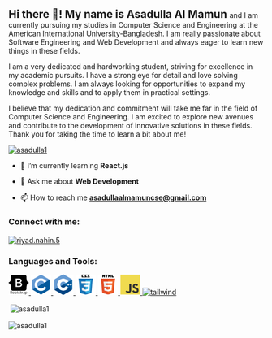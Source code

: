 <h3 align="center"> <h2 style= "display:inline">Hi there 👋! My name is Asadulla Al Mamun </h2> and I am currently pursuing my studies in Computer Science and Engineering at the American International University-Bangladesh. I am really passionate about Software Engineering and Web Development and always eager to learn new things in these fields.

I am a very dedicated and hardworking student, striving for excellence in my academic pursuits. I have a strong eye for detail and love solving complex problems. I am always looking for opportunities to expand my knowledge and skills and to apply them in practical settings.

I believe that my dedication and commitment will take me far in the field of Computer Science and Engineering. I am excited to explore new avenues and contribute to the development of innovative solutions in these fields. Thank you for taking the time to learn a bit about me!</h3>

<p align="left"> <a href="https://github.com/ryo-ma/github-profile-trophy"><img src="https://github-profile-trophy.vercel.app/?username=asadulla1" alt="asadulla1" /></a> </p>

- 🌱 I’m currently learning **React.js**

- 💬 Ask me about **Web Development**

- 📫 How to reach me **asadullaalmamuncse@gmail.com**

<h3 align="left">Connect with me:</h3>
<p align="left">
<a href="https://fb.com/riyad.nahin.5" target="blank"><img align="center" src="https://raw.githubusercontent.com/rahuldkjain/github-profile-readme-generator/master/src/images/icons/Social/facebook.svg" alt="riyad.nahin.5" height="30" width="40" /></a>
</p>

<h3 align="left">Languages and Tools:</h3>
<p align="left"> <a href="https://getbootstrap.com" target="_blank" rel="noreferrer"> <img src="https://raw.githubusercontent.com/devicons/devicon/master/icons/bootstrap/bootstrap-plain-wordmark.svg" alt="bootstrap" width="40" height="40"/> </a> <a href="https://www.cprogramming.com/" target="_blank" rel="noreferrer"> <img src="https://raw.githubusercontent.com/devicons/devicon/master/icons/c/c-original.svg" alt="c" width="40" height="40"/> </a> <a href="https://www.w3schools.com/cpp/" target="_blank" rel="noreferrer"> <img src="https://raw.githubusercontent.com/devicons/devicon/master/icons/cplusplus/cplusplus-original.svg" alt="cplusplus" width="40" height="40"/> </a> <a href="https://www.w3schools.com/css/" target="_blank" rel="noreferrer"> <img src="https://raw.githubusercontent.com/devicons/devicon/master/icons/css3/css3-original-wordmark.svg" alt="css3" width="40" height="40"/> </a> <a href="https://www.w3.org/html/" target="_blank" rel="noreferrer"> <img src="https://raw.githubusercontent.com/devicons/devicon/master/icons/html5/html5-original-wordmark.svg" alt="html5" width="40" height="40"/> </a> <a href="https://developer.mozilla.org/en-US/docs/Web/JavaScript" target="_blank" rel="noreferrer"> <img src="https://raw.githubusercontent.com/devicons/devicon/master/icons/javascript/javascript-original.svg" alt="javascript" width="40" height="40"/> </a> <a href="https://tailwindcss.com/" target="_blank" rel="noreferrer"> <img src="https://www.vectorlogo.zone/logos/tailwindcss/tailwindcss-icon.svg" alt="tailwind" width="40" height="40"/> </a> </p>

<p>&nbsp;<img align="center" src="https://github-readme-stats.vercel.app/api?username=asadulla1&show_icons=true&locale=en" alt="asadulla1" /></p>

<p><img align="center" src="https://github-readme-streak-stats.herokuapp.com/?user=asadulla1&" alt="asadulla1" /></p>
